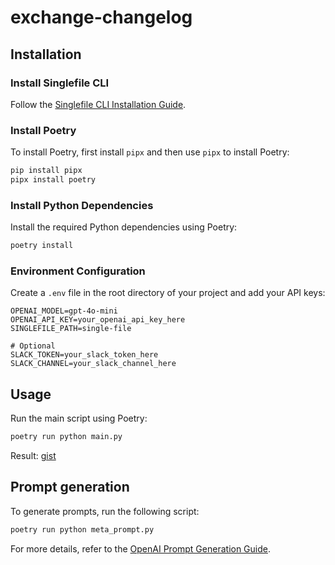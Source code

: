 # exchange-changelog

## Installation

### Install Singlefile CLI

Follow the [Singlefile CLI Installation Guide](https://github.com/gildas-lormeau/single-file-cli?tab=readme-ov-file#installation).

### Install Poetry

To install Poetry, first install `pipx` and then use `pipx` to install Poetry:

```sh
pip install pipx
pipx install poetry
```

### Install Python Dependencies

Install the required Python dependencies using Poetry:

```sh
poetry install
```

### Environment Configuration

Create a `.env` file in the root directory of your project and add your API keys:

```env
OPENAI_MODEL=gpt-4o-mini
OPENAI_API_KEY=your_openai_api_key_here
SINGLEFILE_PATH=single-file

# Optional
SLACK_TOKEN=your_slack_token_here
SLACK_CHANNEL=your_slack_channel_here
```

## Usage

Run the main script using Poetry:

```sh
poetry run python main.py
```

Result: [gist](https://gist.github.com/narumiruna/707786b350fc17197a35ee9ae3d0456d)

## Prompt generation

To generate prompts, run the following script:

```sh
poetry run python meta_prompt.py
```

For more details, refer to the [OpenAI Prompt Generation Guide](https://platform.openai.com/docs/guides/prompt-generation).
